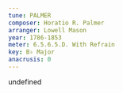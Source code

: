 ```yaml
---
tune: PALMER
composer: Horatio R. Palmer
arranger: Lowell Mason
year: 1786-1853
meter: 6.5.6.5.D. With Refrain
key: B♭ Major
anacrusis: 0
---
```

undefined